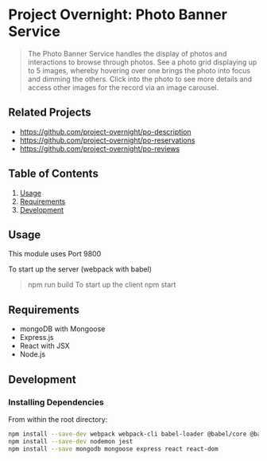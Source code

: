 # Project Overnight: Photo Banner Service

> The Photo Banner Service handles the display of photos and interactions to browse through photos. See a photo grid displaying up to 5 images, whereby hovering over one brings the photo into focus and dimming the others. Click into the photo to see more details and access other images for the record via an image carousel.

## Related Projects

  - https://github.com/project-overnight/po-description
  - https://github.com/project-overnight/po-reservations
  - https://github.com/project-overnight/po-reviews

## Table of Contents

1. [Usage](#Usage)
1. [Requirements](#requirements)
1. [Development](#development)

## Usage

This module uses Port 9800

<!-- To seed the database
> npm run seed -->
To start up the server (webpack with babel)
> npm run build
To start up the client
> npm start

## Requirements

- mongoDB with Mongoose
- Express.js
- React with JSX
- Node.js

## Development

### Installing Dependencies

From within the root directory:

```sh
npm install --save-dev webpack webpack-cli babel-loader @babel/core @babel/preset-env @babel/preset-react
npm install --save-dev nodemon jest
npm install --save mongodb mongoose express react react-dom
```


